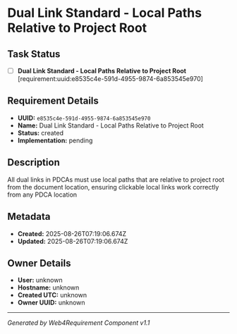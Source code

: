 # Dual Link Standard - Local Paths Relative to Project Root

## Task Status
- [ ] **Dual Link Standard - Local Paths Relative to Project Root** [requirement:uuid:e8535c4e-591d-4955-9874-6a853545e970]

## Requirement Details

- **UUID:** `e8535c4e-591d-4955-9874-6a853545e970`
- **Name:** Dual Link Standard - Local Paths Relative to Project Root
- **Status:** created
- **Implementation:** pending

## Description

All dual links in PDCAs must use local paths that are relative to project root from the document location, ensuring clickable local links work correctly from any PDCA location

## Metadata

- **Created:** 2025-08-26T07:19:06.674Z
- **Updated:** 2025-08-26T07:19:06.674Z

## Owner Details

- **User:** unknown
- **Hostname:** unknown
- **Created UTC:** unknown
- **Owner UUID:** unknown

---

*Generated by Web4Requirement Component v1.1*